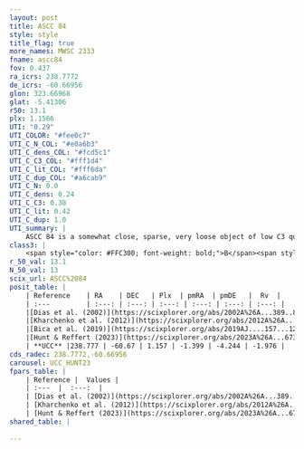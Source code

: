 ```yaml
---
layout: post
title: ASCC 84
style: style
title_flag: true
more_names: MWSC 2333
fname: ascc84
fov: 0.437
ra_icrs: 238.7772
de_icrs: -60.66956
glon: 323.66968
glat: -5.41306
r50: 13.1
plx: 1.1566
UTI: "0.29"
UTI_COLOR: "#fee0c7"
UTI_C_N_COL: "#e0a6b3"
UTI_C_dens_COL: "#fcd5c1"
UTI_C_C3_COL: "#fff1d4"
UTI_C_lit_COL: "#fff6da"
UTI_C_dup_COL: "#a6cab9"
UTI_C_N: 0.0
UTI_C_dens: 0.24
UTI_C_C3: 0.38
UTI_C_lit: 0.42
UTI_C_dup: 1.0
UTI_summary: |
    ASCC 84 is a somewhat close, sparse, very loose object of low C3 quality. It is poorly studied in the literature.<br><br><span style="color: #99180f; font-weight: bold;">Warning: </span>contains less than 25 stars with <i>P>0.5</i> estimated.
class3: |
    <span style="color: #FFC300; font-weight: bold;">B</span><span style="color: red; font-weight: bold;">C</span>
r_50_val: 13.1
N_50_val: 13
scix_url: ASCC%2084
posit_table: |
    | Reference    | RA    | DEC   | Plx  | pmRA  | pmDE   |  Rv  |
    | :---         | :---: | :---: | :---: | :---: | :---: | :---: |
    |[Dias et al. (2002)](https://scixplorer.org/abs/2002A%26A...389..871D) | 238.725 | -60.74 | -- | -5.49 | -3.44 | -5.0 |
    |[Kharchenko et al. (2012)](https://scixplorer.org/abs/2012A%26A...543A.156K) | 238.732 | -60.745 | -- | -1.92 | -5.54 | -- |
    |[Bica et al. (2019)](https://scixplorer.org/abs/2019AJ....157...12B) | 238.71 | -60.739 | -- | -- | -- | -- |
    |[Hunt & Reffert (2023)](https://scixplorer.org/abs/2023A%26A...673A.114H) | 238.683 | -60.713 | 1.152 | -1.36 | -4.201 | -1.962 |
    | **UCC** |238.777 | -60.67 | 1.157 | -1.399 | -4.244 | -1.976 | 
cds_radec: 238.7772,-60.66956
carousel: UCC_HUNT23
fpars_table: |
    | Reference |  Values |
    | :---  |  :---:  |
    | [Dias et al. (2002)](https://scixplorer.org/abs/2002A%26A...389..871D) | `E(B-V)=0.15, Dist=900.0, Age=7.68` |
    | [Kharchenko et al. (2012)](https://scixplorer.org/abs/2012A%26A...543A.156K) | `e_bv=0.271, distance=884, log_age=7.85` |
    | [Hunt & Reffert (2023)](https://scixplorer.org/abs/2023A%26A...673A.114H) | `AV50=0.78, diffAV50=0.472, MOD50=9.644, logAge50=7.466` |
shared_table: |
    
---
```

